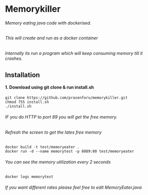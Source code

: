 # Memorykiller

###### Memory eating java code with dockerised.
######  This will create and run as a docker container 
######  Internally its  run a program which will keep consuming memory till it crashes.

## Installation

#### 1. Download using git clone & run install.sh

```
git clone https://github.com/prasenforu/memorykiller.git
chmod 755 install.sh
./install.sh
```

######  IF you do HTTP to port 89 you will get the free memory. 
######  Refresh the screen to get the lates free memory

```
docker build -t test/memoryeater .
docker run -d --name memorytest -p 8089:80 test/memoryeater
```

######  You can see the memory utilization every 2 seconds
```
docker logs memorytest
```
######  If you want different rates please feel free to edit MemoryEater.java
